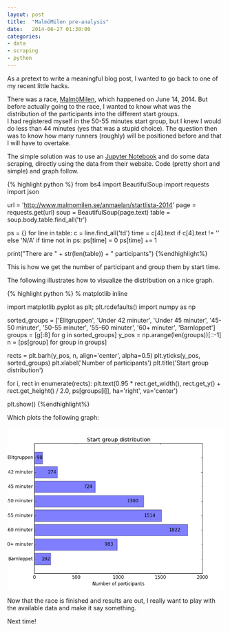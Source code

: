 ```yaml
---
layout: post
title:  "MalmöMilen pre-analysis"
date:   2014-06-27 01:30:00
categories:
- data
- scraping
- python
---
```


As a pretext to write a meaningful blog post, I wanted to go back to one of my recent little hacks.

There was a race, [MalmöMilen](//www.malmomilen.se/), which happened on June 14, 2014. But before actually going to the race, I wanted to know what was the distribution of the participants into the different start groups. <br>
I had registered myself in the 50-55 minutes start group, but I knew I would do less than 44 minutes (yes that was a stupid choice). The question then was to know how many runners (roughly) will be positioned before and that I will have to overtake.

The simple solution was to use an [Jupyter Notebook](//nbviewer.ipython.org/gist/jtuloup/bb218bf22605d56ab670") and do some data scraping, directly using the data from their website. Code (pretty short and simple) and graph follow.

{% highlight python %}
from bs4 import BeautifulSoup
import requests
import json

url = 'http://www.malmomilen.se/anmaelan/startlista-2014'
page = requests.get(url)
soup = BeautifulSoup(page.text)
table = soup.body.table.find_all('tr')

ps = {}
for line in table:
    c = line.find_all('td')
    time = c[4].text if c[4].text != '' else 'N/A'
    if time not in ps:
        ps[time] = 0
    ps[time] += 1

print("There are " + str(len(table)) + " participants")
{%endhighlight%}

This is how we get the number of participant and group them by start time.

The following illustrates how to visualize the distribution on a nice graph.

{% highlight python %}
% matplotlib inline

import matplotlib.pyplot as plt; plt.rcdefaults()
import numpy as np

sorted_groups = ['Elitgruppen', 'Under 42 minuter', 'Under 45 minuter', '45-50 minuter',
                 '50-55 minuter', '55-60 minuter', '60+ minuter', 'Barnloppet']
groups = [g[:8] for g in sorted_groups]
y_pos = np.arange(len(groups))[::-1]
n = [ps[group] for group in groups]

rects = plt.barh(y_pos, n, align='center', alpha=0.5)
plt.yticks(y_pos, sorted_groups)
plt.xlabel('Number of participants')
plt.title('Start group distribution')

for i, rect in enumerate(rects):
    plt.text(0.95 * rect.get_width(), rect.get_y() + rect.get_height() / 2.0, ps[groups[i]], ha='right', va='center')

plt.show()
{%endhighlight%}

Which plots the following graph:

<div class="embed-responsive embed-responsive-16by9">
  <img class="embed-responsive-item" src="/res/ipython/malmomilen-pre-start-group.png">
</div>

Now that the race is finished and results are out, I really want to play with the available data and make it say something.

Next time!
